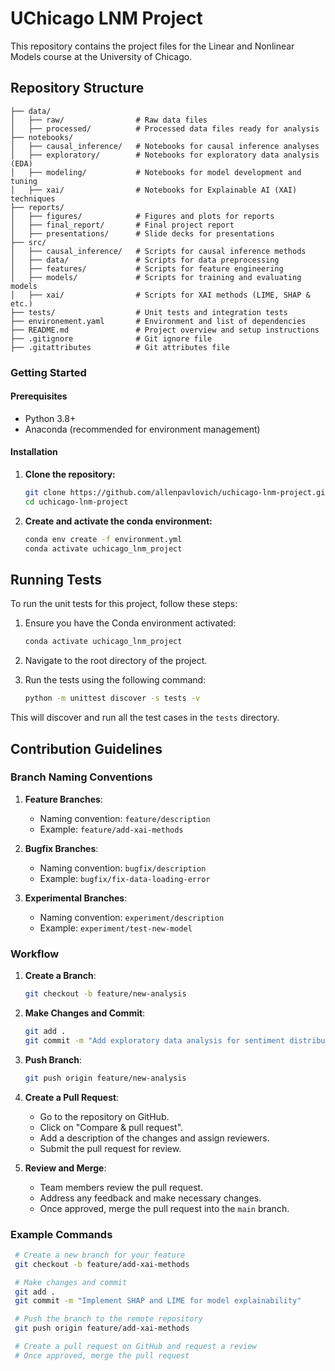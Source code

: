 # UChicago LNM Project

This repository contains the project files for the Linear and Nonlinear Models course at the University of Chicago.

## Repository Structure

```plaintext
├── data/
│   ├── raw/                # Raw data files
│   ├── processed/          # Processed data files ready for analysis
├── notebooks/
│   ├── causal_inference/   # Notebooks for causal inference analyses
│   ├── exploratory/        # Notebooks for exploratory data analysis (EDA)
│   ├── modeling/           # Notebooks for model development and tuning
│   ├── xai/                # Notebooks for Explainable AI (XAI) techniques
├── reports/
│   ├── figures/            # Figures and plots for reports
│   ├── final_report/       # Final project report
│   ├── presentations/      # Slide decks for presentations
├── src/
│   ├── causal_inference/   # Scripts for causal inference methods
│   ├── data/               # Scripts for data preprocessing
│   ├── features/           # Scripts for feature engineering
│   ├── models/             # Scripts for training and evaluating models
│   ├── xai/                # Scripts for XAI methods (LIME, SHAP & etc.)
├── tests/                  # Unit tests and integration tests
├── environement.yaml       # Environment and list of dependencies
├── README.md               # Project overview and setup instructions
├── .gitignore              # Git ignore file
├── .gitattributes          # Git attributes file

```

### Getting Started

#### Prerequisites

- Python 3.8+
- Anaconda (recommended for environment management)

#### Installation

1. **Clone the repository:**
   ```sh
   git clone https://github.com/allenpavlovich/uchicago-lnm-project.git
   cd uchicago-lnm-project

2. **Create and activate the conda environment:**
   ```sh
   conda env create -f environment.yml
   conda activate uchicago_lnm_project

## Running Tests

To run the unit tests for this project, follow these steps:

1. Ensure you have the Conda environment activated:
    ```sh
    conda activate uchicago_lnm_project
    ```

2. Navigate to the root directory of the project.

3. Run the tests using the following command:
    ```sh
    python -m unittest discover -s tests -v
    ```

This will discover and run all the test cases in the `tests` directory.

## Contribution Guidelines

### Branch Naming Conventions

1. **Feature Branches**:
   - Naming convention: `feature/description`
   - Example: `feature/add-xai-methods`
   
2. **Bugfix Branches**:
   - Naming convention: `bugfix/description`
   - Example: `bugfix/fix-data-loading-error`

3. **Experimental Branches**:
   - Naming convention: `experiment/description`
   - Example: `experiment/test-new-model`

### Workflow

1. **Create a Branch**:
   ```sh
   git checkout -b feature/new-analysis
   ```

2. **Make Changes and Commit**:
   ```sh
   git add .
   git commit -m "Add exploratory data analysis for sentiment distribution"
   ```

3. **Push Branch**:
   ```sh
   git push origin feature/new-analysis
   ```

4. **Create a Pull Request**:
   - Go to the repository on GitHub.
   - Click on "Compare & pull request".
   - Add a description of the changes and assign reviewers.
   - Submit the pull request for review.

5. **Review and Merge**:
   - Team members review the pull request.
   - Address any feedback and make necessary changes.
   - Once approved, merge the pull request into the `main` branch.

### Example Commands
   ```sh
    # Create a new branch for your feature
    git checkout -b feature/add-xai-methods

    # Make changes and commit
    git add .
    git commit -m "Implement SHAP and LIME for model explainability"

    # Push the branch to the remote repository
    git push origin feature/add-xai-methods

    # Create a pull request on GitHub and request a review
    # Once approved, merge the pull request
   ```